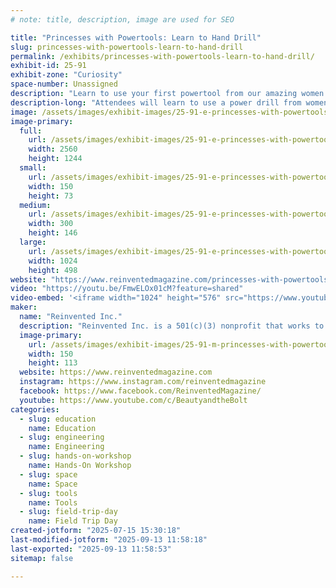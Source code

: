 ```yaml
---
# note: title, description, image are used for SEO

title: "Princesses with Powertools: Learn to Hand Drill"
slug: princesses-with-powertools-learn-to-hand-drill
permalink: /exhibits/princesses-with-powertools-learn-to-hand-drill/
exhibit-id: 25-91
exhibit-zone: "Curiosity"
space-number: Unassigned
description: "Learn to use your first powertool from our amazing women engineers dressed as princesses!"
description-long: "Attendees will learn to use a power drill from women engineers dressed as princesses, and will leave with a take-away souvenir constellation projector they made themselves. We’ll be bringing our drill booths, power tools, princesses, and all the materials needed."
image: /assets/images/exhibit-images/25-91-e-princesses-with-powertools-learn-to-hand-drill-20230401-093352-300x146.jpeg
image-primary: 
  full:
    url: /assets/images/exhibit-images/25-91-e-princesses-with-powertools-learn-to-hand-drill-20230401-093352-full.jpeg
    width: 2560
    height: 1244
  small:
    url: /assets/images/exhibit-images/25-91-e-princesses-with-powertools-learn-to-hand-drill-20230401-093352-150x73.jpeg
    width: 150
    height: 73
  medium:
    url: /assets/images/exhibit-images/25-91-e-princesses-with-powertools-learn-to-hand-drill-20230401-093352-300x146.jpeg
    width: 300
    height: 146
  large:
    url: /assets/images/exhibit-images/25-91-e-princesses-with-powertools-learn-to-hand-drill-20230401-093352-1024x498.jpeg
    width: 1024
    height: 498
website: "https://www.reinventedmagazine.com/princesses-with-powertools"
video: "https://youtu.be/FmwELOx01cM?feature=shared"
video-embed: '<iframe width="1024" height="576" src="https://www.youtube.com/embed/FmwELOx01cM?feature=oembed" frameborder="0" allow="accelerometer; autoplay; clipboard-write; encrypted-media; gyroscope; picture-in-picture; web-share" referrerpolicy="strict-origin-when-cross-origin" allowfullscreen title="How Xyla Foxlin Got Started On YouTube || WATT&#39;S UP GIRL EP. 1"></iframe>'
maker: 
  name: "Reinvented Inc."
  description: "Reinvented Inc. is a 501(c)(3) nonprofit that works to empower and inspire the next generation of girls in science, technology, engineering, technology (STEM), and making."
  image-primary:
    url: /assets/images/exhibit-images/25-91-m-princesses-with-powertools-learn-to-hand-drill-pwp2-150x113.jpg
    width: 150
    height: 113
  website: https://www.reinventedmagazine.com
  instagram: https://www.instagram.com/reinventedmagazine
  facebook: https://www.facebook.com/ReinventedMagazine/
  youtube: https://www.youtube.com/c/BeautyandtheBolt
categories: 
  - slug: education
    name: Education
  - slug: engineering
    name: Engineering
  - slug: hands-on-workshop
    name: Hands-On Workshop
  - slug: space
    name: Space
  - slug: tools
    name: Tools
  - slug: field-trip-day
    name: Field Trip Day
created-jotform: "2025-07-15 15:30:18"
last-modified-jotform: "2025-09-13 11:58:18"
last-exported: "2025-09-13 11:58:53"
sitemap: false

---
```

